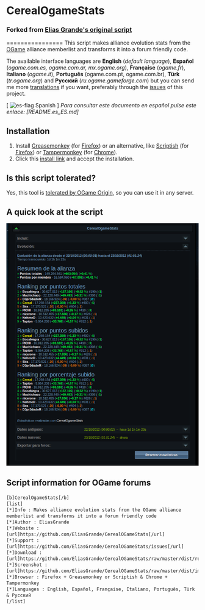 
CerealOgameStats
================
### Forked from [Elias Grande's original script](url=https://github.com/EliasGrande/CerealOgameStats)
================
This script makes alliance evolution stats from the [OGame] alliance memberlist and transforms it into a forum friendly code.

The available interface languages are **English** (*default language*), **Español** (*ogame.com.es, ogame.com.ar, mx.ogame.org*), **Française** (*ogame.fr*), **Italiano** (*ogame.it*), **Português** (ogame.com.pt, ogame.com.br), **Türk** (*tr.ogame.org*) and **Русский** (*ru.ogame.gameforge.com*) but you can send me more [translations] if you want, preferably through the [issues] of this project.

\[ ![es-flag] Spanish \] *Para consultar este documento en español pulse este enlace: [README.es\_ES.md]*

Installation
------------

  1. Install [Greasemonkey] \(for [Firefox]\) or an alternative, like [Scriptish] \(for [Firefox]\) or [Tampermonkey] \(for [Chrome]\).
  2. Click this [install link] and accept the installation.

Is this script tolerated?
-------------------------

Yes, this tool is [tolerated by OGame Origin], so you can use it in any server.

A quick look at the script
--------------------------

![screenshot]

Script information for OGame forums
-----------------------------------

```
[b]CerealOgameStats[/b]
[list]
[*]Info : Makes alliance evolution stats from the OGame alliance memberlist and transforms it into a forum friendly code
[*]Author : EliasGrande
[*]Website : [url]https://github.com/EliasGrande/CerealOGameStats[/url]
[*]Support : [url]https://github.com/EliasGrande/CerealOGameStats/issues[/url]
[*]Download : [url]https://github.com/EliasGrande/CerealOGameStats/raw/master/dist/releases/latest.user.js[/url]
[*]Screenshot : [url]https://github.com/EliasGrande/CerealOGameStats/raw/master/dist/img/screenshot.png[/url]
[*]Browser : Firefox + Greasemonkey or Scriptish & Chrome + Tampermonkey
[*]Languages : English, Español, Française, Italiano, Português, Türk & Русский
[/list]
```

[OGame]:http://en.ogame.gameforge.com/
[tolerated by OGame Origin]:http://board.origin.ogame.gameforge.com/board175-user-projects/board39-official-tolerated-tools-addons-scripts/4107-cerealogamestats/

[Firefox]:https://www.mozilla.org/firefox
[Greasemonkey]:https://addons.mozilla.org/firefox/addon/greasemonkey/
[Scriptish]:https://addons.mozilla.org/firefox/addon/scriptish/

[Chrome]:https://www.google.com/chrome/
[Tampermonkey]:https://chrome.google.com/webstore/detail/tampermonkey/dhdgffkkebhmkfjojejmpbldmpobfkfo

[issues]:/../../issues
[translations]:locale
[install link]:cereal-ogame-stats.user.js?raw=true&.user.js
[screenshot]:screenshot.png?raw=true

[es-flag]:https://dl.dropboxusercontent.com/u/89283239/icons/famfamfam.com/flag_icons/png/es.png


